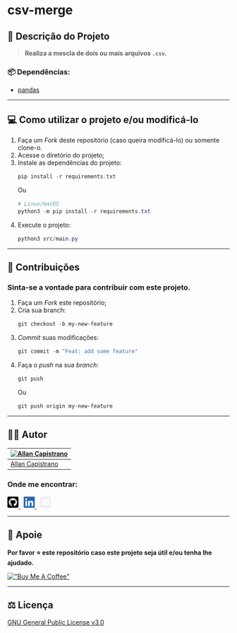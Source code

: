 # csv-merge

## 📖 Descrição do Projeto ##
> **Realiza a mescla de dois ou mais arquivos `.csv`.**

### 📦 Dependências: ###
- [pandas](https://pypi.org/project/pandas/)

------------

## 💻 Como utilizar o projeto e/ou modificá-lo ##

1. Faça um *Fork* deste repositório (caso queira modificá-lo) ou somente clone-o.
3. Acesse o diretório do projeto;
3. Instale as dependências do projeto:
   ```powershell
   pip install -r requirements.txt
   ```
   Ou
   ```powershell
   # Linux/macOS
   python3 -m pip install -r requirements.txt
   ```
4. Execute o projeto:
   ```powershell
   python3 src/main.py
   ```

------------

## 🤝 Contribuições ##

### Sinta-se a vontade para contribuir com este projeto. ###

1. Faça um *Fork* este repositório;
2. Cria sua branch:
   ```powershell
   git checkout -b my-new-feature
   ```
3. *Commit* suas modificações:
   ```powershell
   git commit -m "Feat: add some feature"
   ```
4. Faça o *push* na sua *branch*:
   ```powershell
   git push
   ```
   Ou
   ```powershell
   git push origin my-new-feature
   ```

------------

## 👨‍💻 Autor ##

| [![Allan Capistrano](https://github.com/AllanCapistrano.png?size=100)](https://github.com/AllanCapistrano) |
| -----------------------------------------------------------------------------------------------------------|
| [Allan Capistrano](https://github.com/AllanCapistrano)                                                     |

<p>
    <h3>Onde me encontrar:</h3>
    <a href="https://github.com/AllanCapistrano">
        <img src="https://github.com/AllanCapistrano/AllanCapistrano/blob/master/assets/github-square-brands.png" alt="Github icon" width="5%">
    </a>
    &nbsp
    <a href="https://www.linkedin.com/in/allancapistrano/">
        <img src="https://github.com/AllanCapistrano/AllanCapistrano/blob/master/assets/linkedin-brands.png" alt="Linkedin icon" width="5%">
    </a> 
    &nbsp
    <a href="https://mail.google.com/mail/u/0/?view=cm&fs=1&tf=1&source=mailto&to=asantos@ecomp.uefs.br">
        <img src="https://github.com/AllanCapistrano/AllanCapistrano/blob/master/assets/envelope-square-solid.png" alt="Email icon" width="5%">
    </a>
</p>

------------

## 🙏 Apoie ##

**Por favor ⭐️ este repositório caso este projeto seja útil e/ou tenha lhe ajudado.**

[!["Buy Me A Coffee"](https://www.buymeacoffee.com/assets/img/custom_images/orange_img.png)](https://www.buymeacoffee.com/allancapistrano)

------------

## ⚖️ Licença ##
[GNU General Public License v3.0](./LICENSE)
